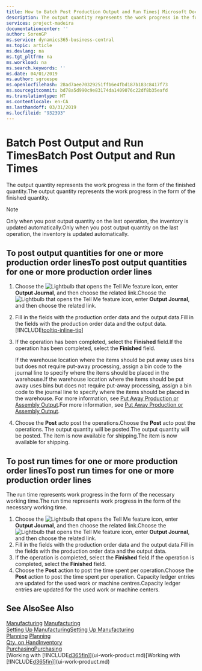 ```yaml
---
title: How to Batch Post Production Output and Run Times| Microsoft Docs
description: The output quantity represents the work progress in the form of the finished quantity.
services: project-madeira
documentationcenter: ''
author: SorenGP
ms.service: dynamics365-business-central
ms.topic: article
ms.devlang: na
ms.tgt_pltfrm: na
ms.workload: na
ms.search.keywords: ''
ms.date: 04/01/2019
ms.author: sgroespe
ms.openlocfilehash: 28ad7aee70329251ffb6e4fbd187b183c8417f73
ms.sourcegitcommit: bd78a5d990c9e83174da1409076c22df8b35eafd
ms.translationtype: HT
ms.contentlocale: en-CA
ms.lasthandoff: 03/31/2019
ms.locfileid: "932393"
---
```

# <a name="batch-post-output-and-run-times"></a><span data-ttu-id="05aef-103">Batch Post Output and Run Times</span><span class="sxs-lookup"><span data-stu-id="05aef-103">Batch Post Output and Run Times</span></span>
<span data-ttu-id="05aef-104">The output quantity represents the work progress in the form of the finished quantity.</span><span class="sxs-lookup"><span data-stu-id="05aef-104">The output quantity represents the work progress in the form of the finished quantity.</span></span>  

> [!NOTE]
> <span data-ttu-id="05aef-105">Only when you post output quantity on the last operation, the inventory is updated automatically.</span><span class="sxs-lookup"><span data-stu-id="05aef-105">Only when you post output quantity on the last operation, the inventory is updated automatically.</span></span>  

## <a name="to-post-output-quantities-for-one-or-more-production-order-lines"></a><span data-ttu-id="05aef-106">To post output quantities for one or more production order lines</span><span class="sxs-lookup"><span data-stu-id="05aef-106">To post output quantities for one or more production order lines</span></span>
1. <span data-ttu-id="05aef-107">Choose the ![Lightbulb that opens the Tell Me feature](media/ui-search/search_small.png "Tell me what you want to do") icon, enter **Output Journal**, and then choose the related link.</span><span class="sxs-lookup"><span data-stu-id="05aef-107">Choose the ![Lightbulb that opens the Tell Me feature](media/ui-search/search_small.png "Tell me what you want to do") icon, enter **Output Journal**, and then choose the related link.</span></span>  
2. <span data-ttu-id="05aef-108">Fill in the fields with the production order data and the output data.</span><span class="sxs-lookup"><span data-stu-id="05aef-108">Fill in the fields with the production order data and the output data.</span></span> [!INCLUDE[tooltip-inline-tip](includes/tooltip-inline-tip_md.md)]
3. <span data-ttu-id="05aef-109">If the operation has been completed, select the **Finished** field.</span><span class="sxs-lookup"><span data-stu-id="05aef-109">If the operation has been completed, select the **Finished** field.</span></span>  

    <span data-ttu-id="05aef-110">If the warehouse location where the items should be put away uses bins but does not require put-away processing,  assign a bin code to the journal line to specify where the items should be placed in the warehouse.</span><span class="sxs-lookup"><span data-stu-id="05aef-110">If the warehouse location where the items should be put away uses bins but does not require put-away processing,  assign a bin code to the journal line to specify where the items should be placed in the warehouse.</span></span> <span data-ttu-id="05aef-111">For more information, see [Put Away Production or Assembly Output](warehouse-how-to-put-away-production-output.md).</span><span class="sxs-lookup"><span data-stu-id="05aef-111">For more information, see [Put Away Production or Assembly Output](warehouse-how-to-put-away-production-output.md).</span></span>  

4. <span data-ttu-id="05aef-112">Choose the **Post** acto post the operations.</span><span class="sxs-lookup"><span data-stu-id="05aef-112">Choose the **Post** acto post the operations.</span></span> <span data-ttu-id="05aef-113">The output quantity will be posted.</span><span class="sxs-lookup"><span data-stu-id="05aef-113">The output quantity will be posted.</span></span> <span data-ttu-id="05aef-114">The item is now available for shipping.</span><span class="sxs-lookup"><span data-stu-id="05aef-114">The item is now available for shipping.</span></span>  

## <a name="to-post-run-times-for-one-or-more-production-order-lines"></a><span data-ttu-id="05aef-115">To post run times for one or more production order lines</span><span class="sxs-lookup"><span data-stu-id="05aef-115">To post run times for one or more production order lines</span></span>
<span data-ttu-id="05aef-116">The run time represents work progress in the form of the necessary working time.</span><span class="sxs-lookup"><span data-stu-id="05aef-116">The run time represents work progress in the form of the necessary working time.</span></span>    

1.  <span data-ttu-id="05aef-117">Choose the ![Lightbulb that opens the Tell Me feature](media/ui-search/search_small.png "Tell me what you want to do") icon, enter **Output Journal**, and then choose the related link.</span><span class="sxs-lookup"><span data-stu-id="05aef-117">Choose the ![Lightbulb that opens the Tell Me feature](media/ui-search/search_small.png "Tell me what you want to do") icon, enter **Output Journal**, and then choose the related link.</span></span>  
2. <span data-ttu-id="05aef-118">Fill in the fields with the production order data and the output data.</span><span class="sxs-lookup"><span data-stu-id="05aef-118">Fill in the fields with the production order data and the output data.</span></span>  
3.  <span data-ttu-id="05aef-119">If the operation is completed, select the **Finished** field.</span><span class="sxs-lookup"><span data-stu-id="05aef-119">If the operation is completed, select the **Finished** field.</span></span>  
4. <span data-ttu-id="05aef-120">Choose the **Post** action to post the time spent per operation.</span><span class="sxs-lookup"><span data-stu-id="05aef-120">Choose the **Post** action to post the time spent per operation.</span></span> <span data-ttu-id="05aef-121">Capacity ledger entries are updated for the used work or machine centres.</span><span class="sxs-lookup"><span data-stu-id="05aef-121">Capacity ledger entries are updated for the used work or machine centers.</span></span>

## <a name="see-also"></a><span data-ttu-id="05aef-122">See Also</span><span class="sxs-lookup"><span data-stu-id="05aef-122">See Also</span></span>  
<span data-ttu-id="05aef-123">[Manufacturing](production-manage-manufacturing.md)  </span><span class="sxs-lookup"><span data-stu-id="05aef-123">[Manufacturing](production-manage-manufacturing.md)  </span></span>  
[<span data-ttu-id="05aef-124">Setting Up Manufacturing</span><span class="sxs-lookup"><span data-stu-id="05aef-124">Setting Up Manufacturing</span></span>](production-configure-production-processes.md)  
<span data-ttu-id="05aef-125">[Planning](production-planning.md)    </span><span class="sxs-lookup"><span data-stu-id="05aef-125">[Planning](production-planning.md)    </span></span>  
[<span data-ttu-id="05aef-126">Qty. on Hand</span><span class="sxs-lookup"><span data-stu-id="05aef-126">Inventory</span></span>](inventory-manage-inventory.md)  
[<span data-ttu-id="05aef-127">Purchasing</span><span class="sxs-lookup"><span data-stu-id="05aef-127">Purchasing</span></span>](purchasing-manage-purchasing.md)  
<span data-ttu-id="05aef-128">[Working with [!INCLUDE[d365fin](includes/d365fin_md.md)]](ui-work-product.md)</span><span class="sxs-lookup"><span data-stu-id="05aef-128">[Working with [!INCLUDE[d365fin](includes/d365fin_md.md)]](ui-work-product.md)</span></span>

